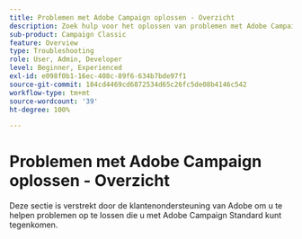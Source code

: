```yaml
---
title: Problemen met Adobe Campaign oplossen - Overzicht
description: Zoek hulp voor het oplossen van problemen met Adobe Campaign.
sub-product: Campaign Classic
feature: Overview
type: Troubleshooting
role: User, Admin, Developer
level: Beginner, Experienced
exl-id: e098f0b1-16ec-408c-89f6-634b7bde97f1
source-git-commit: 184cd4469cd6872534d65c26fc5de08b4146c542
workflow-type: tm+mt
source-wordcount: '39'
ht-degree: 100%

---
```


# Problemen met Adobe Campaign oplossen - Overzicht

Deze sectie is verstrekt door de klantenondersteuning van Adobe om u te helpen problemen op te lossen die u met Adobe Campaign Standard kunt tegenkomen.
